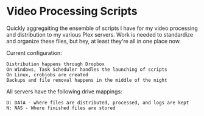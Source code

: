 # Video Processing Scripts
 
 Quickly aggregaiting the ensemble of scripts I have for my video processing and distribution to my various Plex servers. Work is needed to standardize and organize these files, but hey, at least they're all in one place now.

Current configuration:

    Distribution happens through Dropbox
    On Windows, Task Scheduler handles the launching of scripts
    On Linux, crobjobs are created
    Backups and file removal happens in the middle of the night

All servers have the following drive mappings:

    D: DATA - where files are distributed, processed, and logs are kept 
    N: NAS - Where finished files are stored

